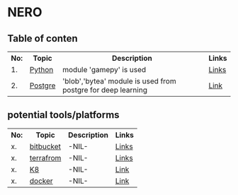 
# NERO 

## Table of conten

<table>
<tr><th>No:</th><th>Topic</th><th>Description</th><th>Links</th></tr>
<tr><td>1.</td><td><a href="https://www.tutorialspoint.com/python/index.htm">Python</a></td><td>module 'gamepy' is used</td><td><a href="https://www.tutorialspoint.com/git/index.htm">Links</a></td></tr>
<tr><td>2.</td><td><a href="https://www.tutorialspoint.com/postgresql/index.htm">Postgre</a></td><td>'blob','bytea' module is used from postgre for deep learning</td><td><a href="https://github.com/EtricKombat/NERO/blob/master/documents_postgre.md">Link</a></td></tr>
</table>



## potential tools/platforms

<table>
<tr><th>No:</th><th>Topic</th><th>Description</th><th>Links</th></tr>
  <tr><td>x.</td><td><a href="https://bitbucket.org/">bitbucket</a></td><td>-NIL-</td><td><a href="https://www.tutorialspoint.com/git/index.htm">Links</a></td></tr>
  
<tr><td>x.</td><td><a href="https://www.slashroot.in/terraform-tutorial-what-terraform">terrafrom</a></td><td>-NIL-</td><td><a href="https://www.tutorialspoint.com/git/index.htm">Links</a></td></tr>
<tr><td>x.</td><td><a href="https://www.tutorialspoint.com/kubernetes/index.htm">K8</a></td><td>-NIL-</td><td><a href="https://ourcodeworld.com/articles/read/162/tips-and-tricks-that-you-probably-don-t-know-with-the-github-markdown-in-readme-md-files">Link</a></td></tr>

<tr><td>x.</td><td><a href="https://www.tutorialspoint.com/docker/index.htm">docker</a></td><td>-NIL-</td><td><a href="https://ourcodeworld.com/articles/read/162/tips-and-tricks-that-you-probably-don-t-know-with-the-github-markdown-in-readme-md-files">Link</a></td></tr>

</table>
